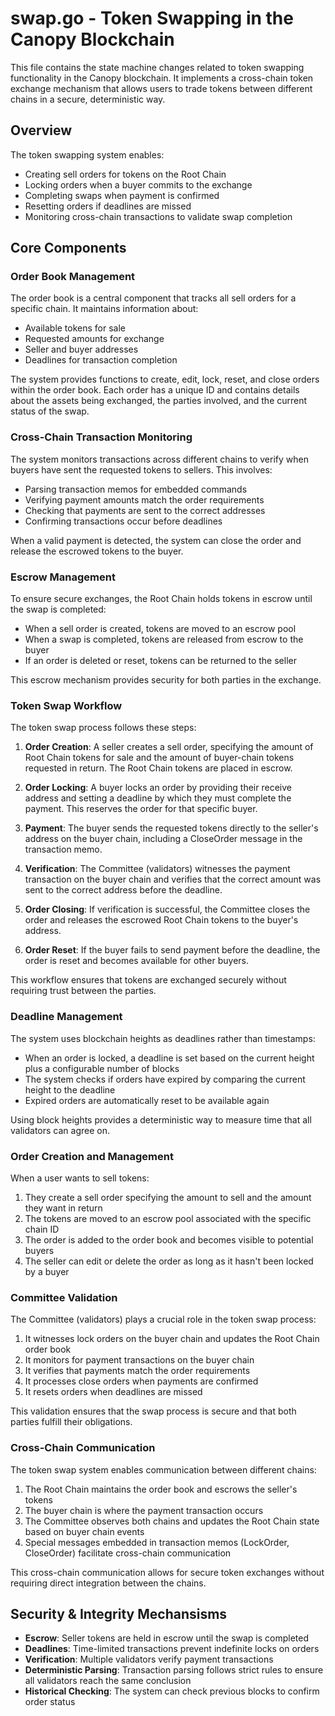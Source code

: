 # swap.go - Token Swapping in the Canopy Blockchain

This file contains the state machine changes related to token swapping functionality in the Canopy blockchain. It implements a cross-chain token exchange mechanism that allows users to trade tokens between different chains in a secure, deterministic way.

## Overview

The token swapping system enables:
- Creating sell orders for tokens on the Root Chain
- Locking orders when a buyer commits to the exchange
- Completing swaps when payment is confirmed
- Resetting orders if deadlines are missed
- Monitoring cross-chain transactions to validate swap completion

## Core Components

### Order Book Management

The order book is a central component that tracks all sell orders for a specific chain. It maintains information about:
- Available tokens for sale
- Requested amounts for exchange
- Seller and buyer addresses
- Deadlines for transaction completion

The system provides functions to create, edit, lock, reset, and close orders within the order book. Each order has a unique ID and contains details about the assets being exchanged, the parties involved, and the current status of the swap.

### Cross-Chain Transaction Monitoring

The system monitors transactions across different chains to verify when buyers have sent the requested tokens to sellers. This involves:
- Parsing transaction memos for embedded commands
- Verifying payment amounts match the order requirements
- Checking that payments are sent to the correct addresses
- Confirming transactions occur before deadlines

When a valid payment is detected, the system can close the order and release the escrowed tokens to the buyer.

### Escrow Management

To ensure secure exchanges, the Root Chain holds tokens in escrow until the swap is completed:
- When a sell order is created, tokens are moved to an escrow pool
- When a swap is completed, tokens are released from escrow to the buyer
- If an order is deleted or reset, tokens can be returned to the seller

This escrow mechanism provides security for both parties in the exchange.

### Token Swap Workflow

The token swap process follows these steps:

1. **Order Creation**: A seller creates a sell order, specifying the amount of Root Chain tokens for sale and the amount of buyer-chain tokens requested in return. The Root Chain tokens are placed in escrow.

2. **Order Locking**: A buyer locks an order by providing their receive address and setting a deadline by which they must complete the payment. This reserves the order for that specific buyer.

3. **Payment**: The buyer sends the requested tokens directly to the seller's address on the buyer chain, including a CloseOrder message in the transaction memo.

4. **Verification**: The Committee (validators) witnesses the payment transaction on the buyer chain and verifies that the correct amount was sent to the correct address before the deadline.

5. **Order Closing**: If verification is successful, the Committee closes the order and releases the escrowed Root Chain tokens to the buyer's address.

6. **Order Reset**: If the buyer fails to send payment before the deadline, the order is reset and becomes available for other buyers.

This workflow ensures that tokens are exchanged securely without requiring trust between the parties.

### Deadline Management

The system uses blockchain heights as deadlines rather than timestamps:
- When an order is locked, a deadline is set based on the current height plus a configurable number of blocks
- The system checks if orders have expired by comparing the current height to the deadline
- Expired orders are automatically reset to be available again

Using block heights provides a deterministic way to measure time that all validators can agree on.

### Order Creation and Management

When a user wants to sell tokens:
1. They create a sell order specifying the amount to sell and the amount they want in return
2. The tokens are moved to an escrow pool associated with the specific chain ID
3. The order is added to the order book and becomes visible to potential buyers
4. The seller can edit or delete the order as long as it hasn't been locked by a buyer

### Committee Validation

The Committee (validators) plays a crucial role in the token swap process:
1. It witnesses lock orders on the buyer chain and updates the Root Chain order book
2. It monitors for payment transactions on the buyer chain
3. It verifies that payments match the order requirements
4. It processes close orders when payments are confirmed
5. It resets orders when deadlines are missed

This validation ensures that the swap process is secure and that both parties fulfill their obligations.

### Cross-Chain Communication

The token swap system enables communication between different chains:
1. The Root Chain maintains the order book and escrows the seller's tokens
2. The buyer chain is where the payment transaction occurs
3. The Committee observes both chains and updates the Root Chain state based on buyer chain events
4. Special messages embedded in transaction memos (LockOrder, CloseOrder) facilitate cross-chain communication

This cross-chain communication allows for secure token exchanges without requiring direct integration between the chains.

## Security & Integrity Mechansisms

- **Escrow**: Seller tokens are held in escrow until the swap is completed
- **Deadlines**: Time-limited transactions prevent indefinite locks on orders
- **Verification**: Multiple validators verify payment transactions
- **Deterministic Parsing**: Transaction parsing follows strict rules to ensure all validators reach the same conclusion
- **Historical Checking**: The system can check previous blocks to confirm order status
